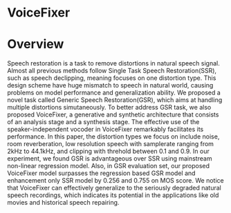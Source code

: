 # VoiceFixer

# Overview

Speech restoration is a task to remove distortions in natural speech signal. Almost all previous methods follow Single Task Speech Restoration(SSR), such as speech declipping, meaning focuses on one distortion type. This design scheme have huge mismatch to speech in natural world, causing problems on model performance and generalization ability. We proposed a novel task called Generic Speech Restoration(GSR), which aims at handling multiple distortions simutaneously. To better address GSR task, we also proposed VoiceFixer, a generative and synthetic architecture that consists of an analysis stage and a synthesis stage. The effective use of the speaker-independent vocoder in VoiceFixer remarkably facilitates its performance. In this paper, the distortion types we focus on include noise, room reverberation, low resolution speech with samplerate ranging from 2kHz to 44.1kHz, and clipping with threhold between 0.1 and 0.9. In our experiment, we found GSR is advantageous over SSR using mainstream non-linear regression model. Also, in GSR evaluation set, our proposed VoiceFixer model surpasses the regression based GSR model and enhancement only SSR model by 0.256 and 0.755 on MOS score. We notice that VoiceFixer can effectively generalize to the seriously degraded natural speech recordings, which indicates its potential in the applications like old movies and historical speech repairing.

